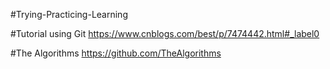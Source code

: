 #Trying-Practicing-Learning


#Tutorial using Git
https://www.cnblogs.com/best/p/7474442.html#_label0


#The Algorithms
https://github.com/TheAlgorithms
